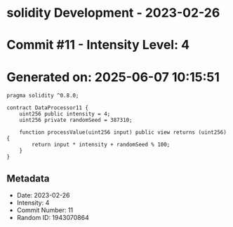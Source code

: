 ﻿# solidity Development - 2023-02-26
# Commit #11 - Intensity Level: 4
# Generated on: 2025-06-07 10:15:51
```solidity
pragma solidity ^0.8.0;

contract DataProcessor11 {
    uint256 public intensity = 4;
    uint256 private randomSeed = 387310;

    function processValue(uint256 input) public view returns (uint256) {
        return input * intensity + randomSeed % 100;
    }
}
```
## Metadata
- Date: 2023-02-26
- Intensity: 4
- Commit Number: 11
- Random ID: 1943070864

